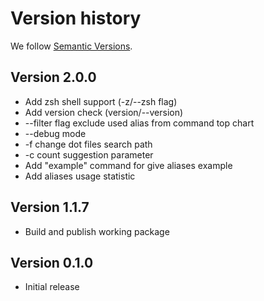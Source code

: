 # Version history

We follow [Semantic Versions](https://semver.org/).


## Version 2.0.0

- Add zsh shell support (-z/--zsh flag)
- Add version check (version/--version)
- --filter flag exclude used alias from command top chart
- --debug mode
- -f change dot files search path
- -c count suggestion parameter
- Add "example" command for give aliases example
- Add aliases usage statistic

## Version 1.1.7

- Build and publish working package


## Version 0.1.0

- Initial release
